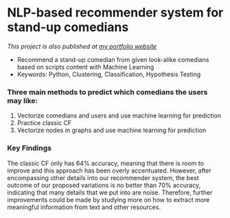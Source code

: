 # NLP-based recommender system for stand-up comedians
<em>This project is also published at [my portfolio website](https://yilichen-leoportfolio-f709a-7d1d9.stackbit.app/blog/NLP-based-Comedian-Recommender-System/) </em>


<div id="header" align="left">
  <ul>
      <li>Recommend a stand-up comedian from given look-alike comedians based on scripts content with Machine Learning</li>
      <li>Keywords: Python, Clustering, Classification, Hypothesis Testing</li>
  </ul>
</div>


### Three main methods to predict which comedians the users may like:
1. Vectorize comedians and users and use machine learning for prediction
2. Practice classic CF
3. Vectorize nodes in graphs and use machine learning for prediction


### Key Findings
The classic CF only has 64% accuracy, meaning that there is room to improve and this approach has been overly accentuated. However, after encompassing other details into our recommender system, the best outcome of our proposed variations is no better than 70% accuracy, indicating that many details that we put into are noise. Therefore, further improvements could be made by studying more on how to extract more meaningful information from text and other resources.
